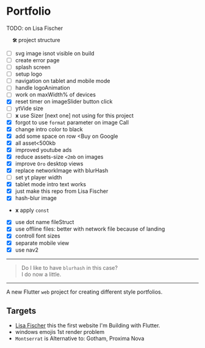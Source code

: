 # Portfolio

<!--
[![Flutter Responsive](https://img.shields.io/badge/flutter-responsive-brightgreen.svg?style=flat-square)](https://github.com/Codelessly/ResponsiveFramework) -->

TODO: on Lisa Fischer

&nbsp;&nbsp;&nbsp; **`🛠`** project structure
- [ ] svg image isnot visible on build
- [ ] create error page
- [ ] splash screen
- [ ] setup logo
- [ ] navigation on tablet and mobile mode
- [ ] handle logoAnimation
- [ ] work on maxWidth% of devices
- [x] reset timer on imageSlider button click
- [ ] ytVide size
- [ ] **x** use Sizer [next one] not using for this project
- [x] forgot to use `format` parameter on image Call
- [x] change intro color to black
- [x] add some space on row <Buy on Google
- [x] all asset<500kb
- [x] improved youtube ads
- [x] reduce assets-size `<2mb` on images
- [x] improve `Oro` desktop views
- [x] replace networkImage with blurHash
- [ ] set yt player width
- [x] tablet mode intro text works
- [x] just make this repo from Lisa Fischer
- [x] hash-blur image
- **x** apply `const`
- [x] use dot name fileStruct
- [x] use offline files: better with network file because of landing
- [x] controll font sizes
- [x] separate mobile view
- [x] use nav2

---

> Do I like to have `blurhash` in this case?  
> I do now a little.

---

A new Flutter `web` project for creating different style portfolios.

## Targets

- [Lisa Fischer](http://www.lisasuefischer.com/)
  this the first website I'm Building with Flutter.
- windows emojis 1st render problem
- `Montserrat` is Alternative to: Gotham, Proxima Nova
